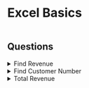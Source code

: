 # Excel Basics

<figure><img src="../_build/html/_images/image16.PNG" alt=""><figcaption></figcaption></figure>



## Questions

<details>

<summary>Find Revenue</summary>

From the source below can you find the Revenue the specified account?&#x20;

<img src="../contents/Excel/images/image2.png" alt="" data-size="original">



**Answer**

This can be solved with a simple VLOOKUP

```
=VLOOKUP(F3,B2:D12,3,FALSE)
```

</details>

<details>

<summary>Find Customer Number</summary>

From the source below can you find the Customer Number corresponding to the Account Name?

&#x20;![](../contents/Excel/images/image3.png)

**Answer**

VLOOKUP won't work as Customer Num is to the LEFT of the Account Name. We need INDEX MATCH [📖Explanation](https://exceljet.net/index-and-match)

```
=INDEX(A2:D12,MATCH(F7,B2:B12),1)
```

</details>

<details>

<summary>Total Revenue</summary>

From the source below can you find the total revenue per sales rep? ![](../contents/Excel/images/image4.png)

**Answer**

This can be solved with a simple SUMIF. For the first row the answer is given below. It will be similar for other rows.

```
=SUMIF(C3:C12,"="&F11,D3:D12)
```

</details>
